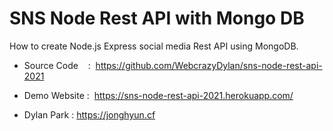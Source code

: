 # SNS Node Rest API with Mongo DB

How to create Node.js Express social media Rest API using MongoDB.

- Source Code    :  https://github.com/WebcrazyDylan/sns-node-rest-api-2021
- Demo Website :  https://sns-node-rest-api-2021.herokuapp.com/

- Dylan Park : https://jonghyun.cf
